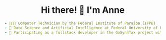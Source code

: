 <h1 align="center">Hi there! 🐼 I'm Anne</h1>

```yaml
- 👩🏻‍🎓 Computer Technician by the Federal Institute of Paraíba (IFPB)
- 🌳 Data Science and Artificial Intelligence at Federal University of Paraíba (UFPB)
- 🚀 Participating as a fullstack developer in the GoSyn4Tax project with Synchro and the Laboratory of Analysis and Systems Development at IFPB
